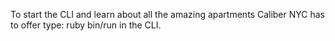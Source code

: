 To start the CLI and learn about all the amazing apartments
Caliber NYC has to offer type: ruby bin/run in the CLI.
